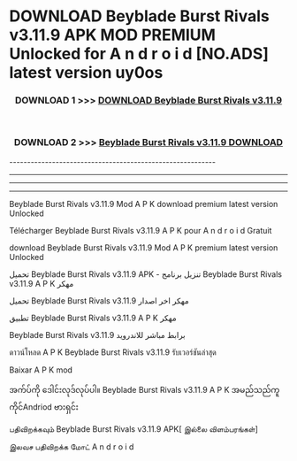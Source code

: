 # DOWNLOAD Beyblade Burst Rivals v3.11.9 APK MOD PREMIUM Unlocked for A n d r o i d [NO.ADS] latest version uy0os 



<div align="center">

<h3>DOWNLOAD 1 >>> <a href="https://getmod2.web.app/?judul=Beyblade Burst Rivals v3.11.9">DOWNLOAD Beyblade Burst Rivals v3.11.9</a></h3><br>

<h3>DOWNLOAD 2 >>> <a href="https://getmod2.web.app/?judul=Beyblade Burst Rivals v3.11.9">Beyblade Burst Rivals v3.11.9 DOWNLOAD </a></h3>

</div>
----------------------------------------------------------

----------------------------------------------------------

----------------------------------------------------------

----------------------------------------------------------

Beyblade Burst Rivals v3.11.9 Mod A P K download premium latest version Unlocked

Télécharger Beyblade Burst Rivals v3.11.9 A P K pour A n d r o i d Gratuit

download Beyblade Burst Rivals v3.11.9 Mod A P K premium latest version Unlocked

تحميل Beyblade Burst Rivals v3.11.9 APK - تنزيل برنامج Beyblade Burst Rivals v3.11.9 A P K مهكر

تحميل Beyblade Burst Rivals v3.11.9 مهكر اخر اصدار

تطبيق Beyblade Burst Rivals v3.11.9 A P K مهكر

Beyblade Burst Rivals v3.11.9 برابط مباشر للاندرويد

ดาวน์โหลด A P K Beyblade Burst Rivals v3.11.9 รับเวอร์ชันล่าสุด

Baixar A P K mod

အက်ပ်ကို ဒေါင်းလုဒ်လုပ်ပါ။ Beyblade Burst Rivals v3.11.9 A P K အမည်သည်ကူကိုင်Andriod ဗားရှင်း

பதிவிறக்கவும் Beyblade Burst Rivals v3.11.9 APK[ இல்லை விளம்பரங்கள்] 
 
இலவச பதிவிறக்க மோட் A n d r o i d



